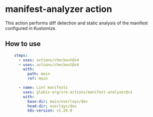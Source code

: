 # manifest-analyzer action

This action performs diff detection and static analysis of the manifest configured in Kustomize.

## How to use

```yaml
    steps:
      - uses: actions/checkout@v4
      - uses: actions/checkout@v4
        with:
          path: main
          ref: main

      - name: Lint manifests
        uses: globis-org/sre-actions/manifest-analyzer@v1
        with:
          base-dir: main/overlays/dev
          head-dir: overlays/dev
          k8s-version: v1.24.0
```
